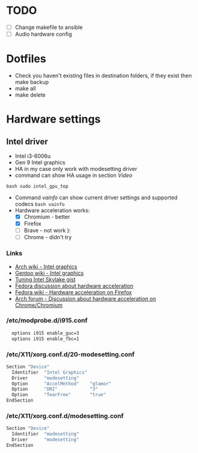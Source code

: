 # TODO
- [ ] Change makefile to ansible
- [ ] Audio hardware config
# Dotfiles
- Check you haven't existing files in destination folders, if they exist then make backup
- make all
- make delete
# Hardware settings
## Intel driver
- Intel i3-6006u
- Gen 9 Intel graphics
- HA in my case only work with modesetting driver
- command can show HA usage in section *Video*

```bash sudo intel_gpu_top```
- Command  *vainfo* can show current driver settings and supported codecs
```bash vainfo```
- Hardware acceleration works:
  - [x] Chromium - better
  - [x] Firefox
  - [ ] Brave - not work ):
  - [ ] Chrome - didn't try
### Links
- [Arch wiki - Intel graphics](https://wiki.archlinux.org/title/intel_graphics)
- [Gentoo wiki - Intel graphics](https://wiki.gentoo.org/wiki/Intel)
- [Tuning Intel Skylake gist](https://gist.github.com/Brainiarc7/aa43570f512906e882ad6cdd835efe57)
- [Fedora discussion about hardware acceleration](https://discussion.fedoraproject.org/t/intel-graphics-best-practices-and-settings-for-hardware-acceleration/69944)
- [Fedora wiki - Hardware acceleration on Firefox](https://fedoraproject.org/wiki/Firefox_Hardware_acceleration)
- [Arch forum - Discussion about hardware acceleration on Chrome/Chromium](https://bbs.archlinux.org/viewtopic.php?id=244031&p=26)
### /etc/modprobe.d/i915.conf 
```bash
  options i915 enable_guc=3
  options i915 enable_fbc=1
```
### /etc/X11/xorg.conf.d/20-modesetting.conf 
```bash
Section "Device"
  Identifier  "Intel Graphics"
  Driver      "modesetting"
  Option      "AccelMethod"    "glamor"
  Option      "DRI"            "3"
  Option      "TearFree"       "true"
EndSection
```
### /etc/X11/xorg.conf.d/modesetting.conf 
```bash
Section "Device"
  Identifier  "modesetting"
  Driver      "modesetting"
EndSection
```
